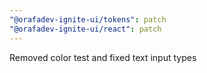 ```yaml
---
"@orafadev-ignite-ui/tokens": patch
"@orafadev-ignite-ui/react": patch
---
```


Removed color test and fixed text input types
